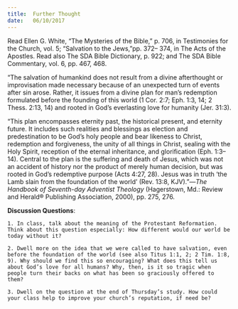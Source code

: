 ```yaml
---
title:  Further Thought
date:   06/10/2017
---
```


Read Ellen G. White, “The Mysteries of the Bible,” p. 706, in Testimonies for the Church, vol. 5; “Salvation to the Jews,”pp. 372– 374, in The Acts of the Apostles. Read also The SDA Bible Dictionary, p. 922; and The SDA Bible Commentary, vol. 6, pp. 467, 468.

“The salvation of humankind does not result from a divine afterthought or improvisation made necessary because of an unexpected turn of events after sin arose. Rather, it issues from a divine plan for man’s redemption formulated before the founding of this world (1 Cor. 2:7; Eph. 1:3, 14; 2 Thess. 2:13, 14) and rooted in God’s everlasting love for humanity (Jer. 31:3).

“This plan encompasses eternity past, the historical present, and eternity future. It includes such realities and blessings as election and predestination to be God’s holy people and bear likeness to Christ, redemption and forgiveness, the unity of all things in Christ, sealing with the Holy Spirit, reception of the eternal inheritance, and glorification (Eph. 1:3–14). Central to the plan is the suffering and death of Jesus, which was not an accident of history nor the product of merely human decision, but was rooted in God’s redemptive purpose (Acts 4:27, 28). Jesus was in truth ‘the Lamb slain from the foundation of the world’ (Rev. 13:8, KJV).”—*The Handbook of Seventh-day Adventist Theology* (Hagerstown, Md.: Review and Herald® Publishing Association, 2000), pp. 275, 276.

**Discussion Questions**:

`1. In class, talk about the meaning of the Protestant Reformation. Think about this question especially: How different would our world be today without it?`

`2. Dwell more on the idea that we were called to have salvation, even before the foundation of the world (see also Titus 1:1, 2; 2 Tim. 1:8, 9). Why should we find this so encouraging? What does this tell us about God’s love for all humans? Why, then, is it so tragic when people turn their backs on what has been so graciously offered to them?`

`3. Dwell on the question at the end of Thursday’s study. How could your class help to improve your church’s reputation, if need be?`
